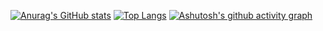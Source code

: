 [![Anurag's GitHub stats](https://github-readme-stats.vercel.app/api?username=MoorCorPa&show_icons=true)](https://github.com/anuraghazra/github-readme-stats) 
[![Top Langs](https://github-readme-stats.vercel.app/api/top-langs/?username=MoorCorPa&layout=compact)](https://github.com/anuraghazra/github-readme-stats)
[![Ashutosh's github activity graph](https://activity-graph.herokuapp.com/graph?username=MoorCorPa&theme=react-dark)](https://github.com/ashutosh00710/github-readme-activity-graph)
<!--
**MoorCorPa/MoorCorPa** is a ✨ _special_ ✨ repository because its `README.md` (this file) appears on your GitHub profile.

Here are some ideas to get you started:

- 🔭 I’m currently working on ...
- 🌱 I’m currently learning ...
- 👯 I’m looking to collaborate on ...
- 🤔 I’m looking for help with ...
- 💬 Ask me about ...
- 📫 How to reach me: ...
- 😄 Pronouns: ...
- ⚡ Fun fact: ...
-->
